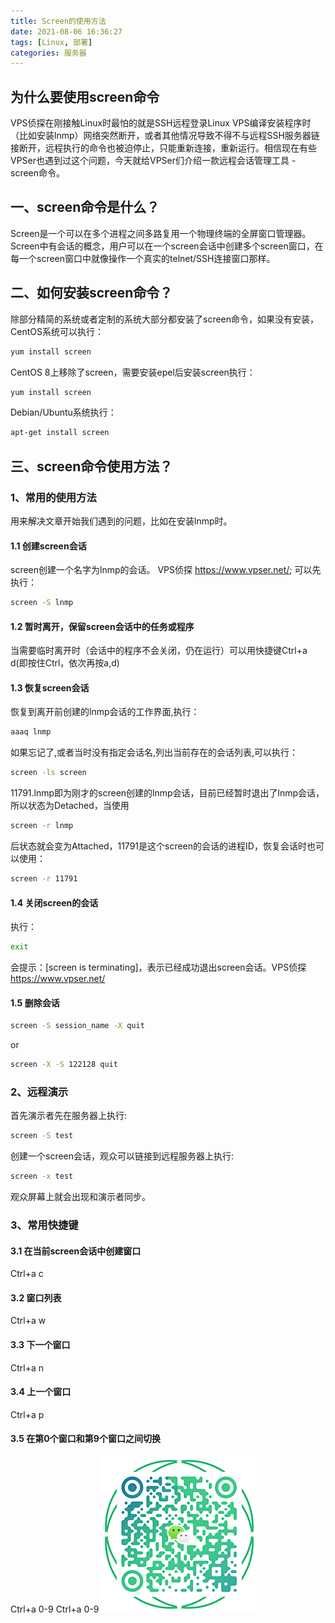 ```yaml
---
title: Screen的使用方法
date: 2021-08-06 16:36:27
tags: [Linux, 部署]
categories: 服务器
---
```

## 为什么要使用screen命令
VPS侦探在刚接触Linux时最怕的就是SSH远程登录Linux VPS编译安装程序时（比如安装lnmp）网络突然断开，或者其他情况导致不得不与远程SSH服务器链接断开，远程执行的命令也被迫停止，只能重新连接，重新运行。相信现在有些VPSer也遇到过这个问题，今天就给VPSer们介绍一款远程会话管理工具 - screen命令。
## 一、screen命令是什么？
Screen是一个可以在多个进程之间多路复用一个物理终端的全屏窗口管理器。Screen中有会话的概念，用户可以在一个screen会话中创建多个screen窗口，在每一个screen窗口中就像操作一个真实的telnet/SSH连接窗口那样。
## 二、如何安装screen命令？
除部分精简的系统或者定制的系统大部分都安装了screen命令，如果没有安装，CentOS系统可以执行：
``` bash
yum install screen
``` 
CentOS 8上移除了screen，需要安装epel后安装screen执行：
``` bash
yum install screen
``` 
Debian/Ubuntu系统执行：
``` bash
apt-get install screen
``` 
## 三、screen命令使用方法？
### 1、常用的使用方法
用来解决文章开始我们遇到的问题，比如在安装lnmp时。
#### 1.1 创建screen会话
screen创建一个名字为lnmp的会话。 VPS侦探 https://www.vpser.net/; 可以先执行：
``` bash
screen -S lnmp
```
#### 1.2 暂时离开，保留screen会话中的任务或程序

当需要临时离开时（会话中的程序不会关闭，仍在运行）可以用快捷键Ctrl+a d(即按住Ctrl，依次再按a,d)

#### 1.3 恢复screen会话

恢复到离开前创建的lnmp会话的工作界面,执行：
``` bash
aaaq lnmp 
```
如果忘记了,或者当时没有指定会话名,列出当前存在的会话列表,可以执行：
``` bash
screen -ls screen
```
11791.lnmp即为刚才的screen创建的lnmp会话，目前已经暂时退出了lnmp会话，所以状态为Detached，当使用
``` bash
screen -r lnmp
```
后状态就会变为Attached，11791是这个screen的会话的进程ID，恢复会话时也可以使用：
``` bash
screen -r 11791
```

#### 1.4 关闭screen的会话

执行：
``` bash
exit
```
会提示：[screen is terminating]，表示已经成功退出screen会话。VPS侦探 https://www.vpser.net/
#### 1.5 删除会话
``` bash
screen -S session_name -X quit
```
or
``` bash
screen -X -S 122128 quit
```
### 2、远程演示
首先演示者先在服务器上执行:
``` bash
screen -S test
```
创建一个screen会话，观众可以链接到远程服务器上执行:
``` bash
screen -x test
```
观众屏幕上就会出现和演示者同步。

### 3、常用快捷键

#### 3.1 在当前screen会话中创建窗口
Ctrl+a c

#### 3.2 窗口列表
Ctrl+a w

#### 3.3 下一个窗口
Ctrl+a n

#### 3.4 上一个窗口
Ctrl+a p

#### 3.5 在第0个窗口和第9个窗口之间切换
Ctrl+a 0-9
Ctrl+a 0-9
![添加微信](Server_Screen/WX_QR_code.png)
